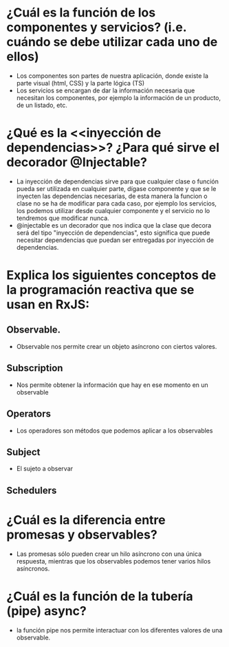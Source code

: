 # ¿Cuál es la función de los componentes y servicios? (i.e. cuándo se debe utilizar cada uno de ellos)
* Los componentes son partes de nuestra aplicación, donde existe la parte visual (html, CSS) y la parte lógica (TS)
* Los servicios se encargan de dar la información necesaria que necesitan los componentes, por ejemplo la información de un producto, de un listado, etc.
# ¿Qué es la <<inyección de dependencias>>? ¿Para qué sirve el decorador @Injectable?
* La inyección de dependencias sirve para que cualquier clase o función pueda ser utilizada en cualquier parte, dígase componente y que se le inyecten las dependencias necesarias, de esta manera la funcion o clase no se ha de modificar para cada caso, por ejemplo los servicios, los podemos utilizar desde cualquier componente y el servicio no lo tendremos que modificar nunca.
* @injectable es un decorador que nos indica que la clase que decora será del tipo "inyección de dependencias", esto significa que puede necesitar dependencias que puedan ser entregadas por inyección de dependencias.
# Explica los siguientes conceptos de la programación reactiva que se usan en RxJS:

## Observable.
* Observable nos permite crear un objeto asíncrono con ciertos valores.
## Subscription
* Nos permite obtener la información que hay en ese momento en un observable
## Operators
* Los operadores son métodos que podemos aplicar a los observables
## Subject
* El sujeto a observar
## Schedulers

# ¿Cuál es la diferencia entre promesas y observables?
* Las promesas sólo pueden crear un hilo asíncrono con una única respuesta, mientras que los observables podemos tener varios hilos asíncronos.
# ¿Cuál es la función de la tubería (pipe) async?
* la función pipe nos permite interactuar con los diferentes valores de una observable.